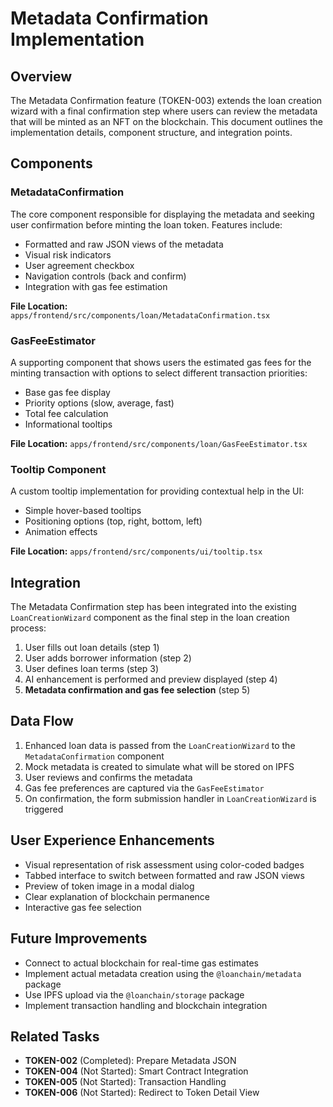# Metadata Confirmation Implementation

## Overview

The Metadata Confirmation feature (TOKEN-003) extends the loan creation wizard with a final confirmation step where users can review the metadata that will be minted as an NFT on the blockchain. This document outlines the implementation details, component structure, and integration points.

## Components

### MetadataConfirmation

The core component responsible for displaying the metadata and seeking user confirmation before minting the loan token. Features include:

- Formatted and raw JSON views of the metadata
- Visual risk indicators
- User agreement checkbox
- Navigation controls (back and confirm)
- Integration with gas fee estimation

**File Location:** `apps/frontend/src/components/loan/MetadataConfirmation.tsx`

### GasFeeEstimator

A supporting component that shows users the estimated gas fees for the minting transaction with options to select different transaction priorities:

- Base gas fee display
- Priority options (slow, average, fast)
- Total fee calculation
- Informational tooltips

**File Location:** `apps/frontend/src/components/loan/GasFeeEstimator.tsx`

### Tooltip Component

A custom tooltip implementation for providing contextual help in the UI:

- Simple hover-based tooltips
- Positioning options (top, right, bottom, left)
- Animation effects

**File Location:** `apps/frontend/src/components/ui/tooltip.tsx`

## Integration

The Metadata Confirmation step has been integrated into the existing `LoanCreationWizard` component as the final step in the loan creation process:

1. User fills out loan details (step 1)
2. User adds borrower information (step 2)
3. User defines loan terms (step 3)
4. AI enhancement is performed and preview displayed (step 4)
5. **Metadata confirmation and gas fee selection** (step 5)

## Data Flow

1. Enhanced loan data is passed from the `LoanCreationWizard` to the `MetadataConfirmation` component
2. Mock metadata is created to simulate what will be stored on IPFS
3. User reviews and confirms the metadata
4. Gas fee preferences are captured via the `GasFeeEstimator`
5. On confirmation, the form submission handler in `LoanCreationWizard` is triggered

## User Experience Enhancements

- Visual representation of risk assessment using color-coded badges
- Tabbed interface to switch between formatted and raw JSON views
- Preview of token image in a modal dialog
- Clear explanation of blockchain permanence
- Interactive gas fee selection

## Future Improvements

- Connect to actual blockchain for real-time gas estimates
- Implement actual metadata creation using the `@loanchain/metadata` package
- Use IPFS upload via the `@loanchain/storage` package
- Implement transaction handling and blockchain integration

## Related Tasks

- **TOKEN-002** (Completed): Prepare Metadata JSON
- **TOKEN-004** (Not Started): Smart Contract Integration
- **TOKEN-005** (Not Started): Transaction Handling
- **TOKEN-006** (Not Started): Redirect to Token Detail View 
